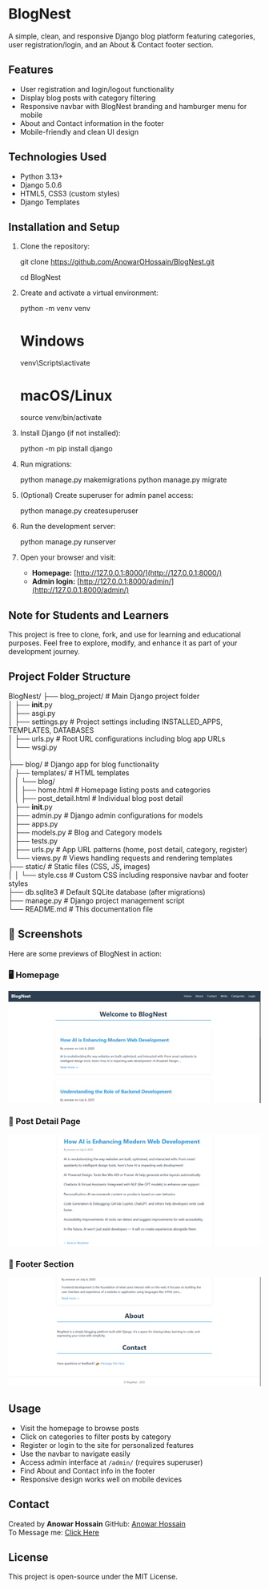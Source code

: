 # BlogNest
A simple, clean, and responsive Django blog platform featuring categories, user registration/login, and an About & Contact footer section.

## Features
- User registration and login/logout functionality  
- Display blog posts with category filtering  
- Responsive navbar with BlogNest branding and hamburger menu for mobile  
- About and Contact information in the footer  
- Mobile-friendly and clean UI design  

## Technologies Used

- Python 3.13+  
- Django 5.0.6  
- HTML5, CSS3 (custom styles)  
- Django Templates  

## Installation and Setup

1. Clone the repository:

   git clone https://github.com/AnowarOHossain/BlogNest.git

   cd BlogNest


2. Create and activate a virtual environment:

   python -m venv venv
   # Windows
   venv\Scripts\activate
   # macOS/Linux
   source venv/bin/activate

3. Install Django (if not installed):

   python -m pip install django

4. Run migrations:

   python manage.py makemigrations
   python manage.py migrate

5. (Optional) Create superuser for admin panel access:

   python manage.py createsuperuser

6. Run the development server:

   python manage.py runserver

7. Open your browser and visit:

   * **Homepage:** [http://127.0.0.1:8000/](http://127.0.0.1:8000/)
   * **Admin login:** [http://127.0.0.1:8000/admin/](http://127.0.0.1:8000/admin/)

## Note for Students and Learners

This project is free to clone, fork, and use for learning and educational purposes. Feel free to explore, modify, and enhance it as part of your development journey.

## Project Folder Structure

BlogNest/
├── blog_project/                  # Main Django project folder  
│   ├── __init__.py  
│   ├── asgi.py  
│   ├── settings.py                # Project settings including INSTALLED_APPS, TEMPLATES, DATABASES  
│   ├── urls.py                   # Root URL configurations including blog app URLs  
│   └── wsgi.py  
│  
├── blog/                         # Django app for blog functionality  
│   ├── templates/                # HTML templates  
│   │   └── blog/  
│   │       ├── home.html         # Homepage listing posts and categories  
│   │       ├── post_detail.html  # Individual blog post detail  
│   ├── __init__.py  
│   ├── admin.py                  # Django admin configurations for models  
│   ├── apps.py  
│   ├── models.py                # Blog and Category models  
│   ├── tests.py  
│   ├── urls.py                  # App URL patterns (home, post detail, category, register)  
│   └── views.py                 # Views handling requests and rendering templates  
├── static/                   # Static files (CSS, JS, images)  
│   │   └── style.css             # Custom CSS including responsive navbar and footer styles  
├── db.sqlite3                   # Default SQLite database (after migrations)  
├── manage.py                    # Django project management script  
└── README.md                    # This documentation file  

## 📸 Screenshots

Here are some previews of BlogNest in action:

### 🖥️ Homepage

![Homepage Screenshot](Screenshots/screenshot1.png)

### 📄 Post Detail Page

![Post Detail Screenshot](Screenshots/screenshot3.png)

### 🔐 Footer Section

![Footer Section Screenshot](Screenshots/screenshot2.png)


## Usage

* Visit the homepage to browse posts
* Click on categories to filter posts by category
* Register or login to the site for personalized features
* Use the navbar to navigate easily
* Access admin interface at `/admin/` (requires superuser)
* Find About and Contact info in the footer
* Responsive design works well on mobile devices

## Contact

Created by **Anowar Hossain**
GitHub: [Anowar Hossain](https://github.com/AnowarOHossain)  
To Message me: [Click Here](https://msganowar.netlify.app/)


## License

This project is open-source under the MIT License.

